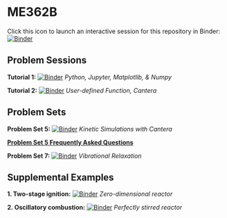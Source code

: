 # ME362B

Click this icon to launch an interactive session for this repository in Binder:
[![Binder](https://mybinder.org/badge_logo.svg)](https://mybinder.org/v2/gh/ajsusa/me362b_winter2021/main)

## Problem Sessions

__Tutorial 1:__    [![Binder](https://mybinder.org/badge_logo.svg)](https://mybinder.org/v2/gh/ajsusa/me362b_winter2021/254341993bade8d6c463caa74b530808a6476c88?filepath=notebooks%2Ftutorial_1_python_jupyter.ipynb)
_Python, Jupyter, Matplotlib, & Numpy_

__Tutorial 2:__    [![Binder](https://mybinder.org/badge_logo.svg)](https://mybinder.org/v2/gh/ajsusa/me362b_winter2021/a9fbe0266c568b5cbe282848c2265c965fcc5716?filepath=notebooks%2Ftutorial_2_cantera_functions.ipynb)
_User-defined Function, Cantera_

## Problem Sets
 
__Problem Set 5:__    [![Binder](https://mybinder.org/badge_logo.svg)](https://mybinder.org/v2/gh/ajsusa/me362b_winter2021/37d1f1d323da5adcc1323134b188b994ca53bf54?filepath=notebooks%2Fproblem_set_5.ipynb)
_Kinetic Simulations with Cantera_

__[Problem Set 5 Frequently Asked Questions](https://github.com/ajsusa/me362b_winter2021/blob/main/FAQ%20-%20ProblemSet5.md)__ 

__Problem Set 7:__    [![Binder](https://mybinder.org/badge_logo.svg)](https://mybinder.org/v2/gh/ajsusa/me362b_winter2021/4fdcce2753fa6a916643c3a16568cb2abb8d4aea?filepath=notebooks%2Fproblem_set_7.ipynb)
_Vibrational Relaxation_

## Supplemental Examples
__1. Two-stage ignition:__    [![Binder](https://mybinder.org/badge_logo.svg)](https://mybinder.org/v2/gh/ajsusa/me362b_winter2021/74b1d9ca6dfd386d2e92b3d53f6889550f608650?filepath=notebooks%2FZero-dimensional_two-stage_ignition.ipynb) *Zero-dimensional reactor*

__2. Oscillatory combustion:__    [![Binder](https://mybinder.org/badge_logo.svg)](https://mybinder.org/v2/gh/ajsusa/me362b_winter2021/74b1d9ca6dfd386d2e92b3d53f6889550f608650?filepath=notebooks%2FPSR_oscillatory_combustion.ipynb) *Perfectly stirred reactor*
